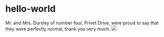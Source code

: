 # hello-world
Mr. and Mrs. Dursley of number four, Privet Drive, were proud to say that they were perfectly normal, thank you very much.
<img src = "http://i.telegraph.co.uk/multimedia/archive/02830/cat_2830677b.jpg" > 
